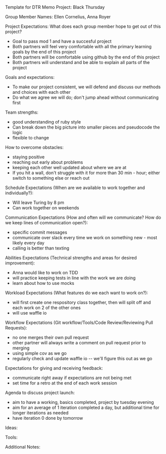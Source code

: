 

Template for DTR Memo
Project: Black Thursday

Group Member Names: Ellen Cornelius, Anna Royer

Project Expectations: What does each group member hope to get out of this project?

* Goal to pass mod 1 and have a succesful project
* Both partners will feel very comfortable with all the primary learning goals by the end of this project
* Both partners will be comfortable using github by the end of this project
* Both partners will understand and be able to explain all parts of the project

Goals and expectations:
* To make our project consistent, we will defend and discuss our methods and choices with each other
* Do what we agree we will do; don't jump ahead without communicating first

Team strengths:
* good understanding of ruby style
* Can break down the big picture into smaller pieces and pseudocode the logic
* flexible to change

How to overcome obstacles:
* staying positive
* reaching out early about problems
* keeping each other well updated about where we are at
* If you hit a wall, don't struggle with it for more than 30 min - hour; either switch to something else or reach out

Schedule Expectations (When are we available to work together and individually?):
* Will leave Turing by 8 pm
* Can work together on weekends

Communication Expectations (How and often will we communicate? How do we keep lines of communication open?):
* specific commit messages
* communicate over slack every time we work on something new - most likely every day
* calling is better than texting

Abilities Expectations (Technical strengths and areas for desired improvement):
* Anna would like to work on TDD
*  will practice keeping tests in line with the work we are doing
* learn about how to use mocks

Workload Expectations (What features do we each want to work on?):
* will first create one respository class together, then will split off and each work on 2 of the other ones
* will use waffle io

Workflow Expectations (Git workflow/Tools/Code Review/Reviewing Pull Requests):
* no one merges their own pull request
* other partner will always write a comment on pull request prior to merging
* using simple cov as we go
* regularly check and update waffle io -- we'll figure this out as we go

Expectations for giving and receiving feedback:
* communicate right away if expectations are not being met
* set time for a retro at the end of each work session

Agenda to discuss project launch:
* aim to have a working, basics completed, project by tuesday evening
* aim for an average of 1 iteration completed a day, but additional time for longer iterations as needed
* have iteration 0 done by tomorrow

Ideas:

Tools:

Additional Notes:

